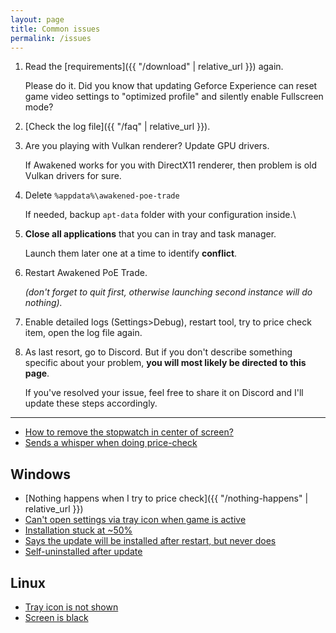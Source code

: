 ```yaml
---
layout: page
title: Common issues
permalink: /issues
---
```


1. Read the [requirements]({{ "/download" | relative_url }}) again.
  
    Please do it. Did you know that updating Geforce Experience can reset game
    video settings to "optimized profile" and silently enable Fullscreen mode?

2. [Check the log file]({{ "/faq" | relative_url }}).

3. Are you playing with Vulkan renderer? Update GPU drivers.

    If Awakened works for you with DirectX11 renderer,
    then problem is old Vulkan drivers for sure.

4. Delete `%appdata%\awakened-poe-trade`
  
    If needed, backup `apt-data` folder with your configuration inside.\

5. **Close all applications** that you can in tray and task manager.

    Launch them later one at a time to identify **conflict**.

6. Restart Awakened PoE Trade.

    *(don't forget to quit first, otherwise launching second instance will do nothing).*

7. Enable detailed logs (Settings>Debug), restart tool, try to price check item, open the log file again.

8. As last resort, go to Discord. But if you don't describe something specific about
    your problem, **you will most likely be directed to this page**.

    If you've resolved your issue, feel free to share it on Discord and
    I'll update these steps accordingly.

---

- [How to remove the stopwatch in center of screen?](https://github.com/SnosMe/awakened-poe-trade/issues/219)
- [Sends a whisper when doing price-check](https://github.com/SnosMe/awakened-poe-trade/issues/178)

## Windows

- [Nothing happens when I try to price check]({{ "/nothing-happens" | relative_url }})
- [Can't open settings via tray icon when game is active](https://github.com/SnosMe/awakened-poe-trade/issues/265)
- [Installation stuck at ~50%](https://github.com/SnosMe/awakened-poe-trade/issues/205)
- [Says the update will be installed after restart, but never does](https://github.com/SnosMe/awakened-poe-trade/issues/278)
- [Self-uninstalled after update](https://github.com/SnosMe/awakened-poe-trade/issues/36)

## Linux

- [Tray icon is not shown](https://github.com/SnosMe/awakened-poe-trade/issues/106)
- [Screen is black](https://github.com/SnosMe/awakened-poe-trade/issues/185)
